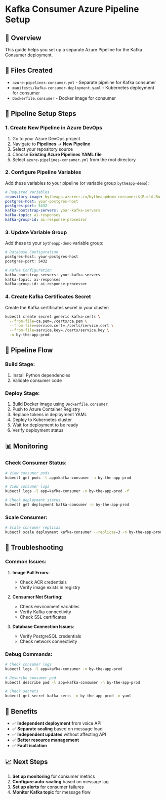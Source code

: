 # Kafka Consumer Azure Pipeline Setup

## 🎯 Overview

This guide helps you set up a separate Azure Pipeline for the Kafka Consumer deployment.

## 📁 Files Created

- `azure-pipelines-consumer.yml` - Separate pipeline for Kafka consumer
- `manifests/kafka-consumer-deployment.yaml` - Kubernetes deployment for consumer
- `Dockerfile.consumer` - Docker image for consumer

## 🚀 Pipeline Setup Steps

### 1. Create New Pipeline in Azure DevOps

1. Go to your Azure DevOps project
2. Navigate to **Pipelines** → **New Pipeline**
3. Select your repository source
4. Choose **Existing Azure Pipelines YAML file**
5. Select `azure-pipelines-consumer.yml` from the root directory

### 2. Configure Pipeline Variables

Add these variables to your pipeline (or variable group `bytheapp-demo`):

```yaml
# Required Variables
repository-image: bytheapp.azurecr.io/bytheappdemo-consumer:$(Build.BuildNumber)
postgres-host: your-postgres-host
postgres-port: 5432
kafka-bootstrap-servers: your-kafka-servers
kafka-topic: ai-responses
kafka-group-id: ai-response-processor
```

### 3. Update Variable Group

Add these to your `bytheapp-demo` variable group:

```bash
# Database Configuration
postgres-host: your-postgres-host
postgres-port: 5432

# Kafka Configuration  
kafka-bootstrap-servers: your-kafka-servers
kafka-topic: ai-responses
kafka-group-id: ai-response-processor
```

### 4. Create Kafka Certificates Secret

Create the Kafka certificates secret in your cluster:

```bash
kubectl create secret generic kafka-certs \
  --from-file=ca.pem=./certs/ca.pem \
  --from-file=service.cert=./certs/service.cert \
  --from-file=service.key=./certs/service.key \
  -n by-the-app-prod
```

## 🔄 Pipeline Flow

### Build Stage:
1. Install Python dependencies
2. Validate consumer code

### Deploy Stage:
1. Build Docker image using `Dockerfile.consumer`
2. Push to Azure Container Registry
3. Replace tokens in deployment YAML
4. Deploy to Kubernetes cluster
5. Wait for deployment to be ready
6. Verify deployment status

## 📊 Monitoring

### Check Consumer Status:
```bash
# View consumer pods
kubectl get pods -l app=kafka-consumer -n by-the-app-prod

# View consumer logs
kubectl logs -l app=kafka-consumer -n by-the-app-prod -f

# Check deployment status
kubectl get deployment kafka-consumer -n by-the-app-prod
```

### Scale Consumer:
```bash
# Scale consumer replicas
kubectl scale deployment kafka-consumer --replicas=3 -n by-the-app-prod
```

## 🔧 Troubleshooting

### Common Issues:

1. **Image Pull Errors**:
   - Check ACR credentials
   - Verify image exists in registry

2. **Consumer Not Starting**:
   - Check environment variables
   - Verify Kafka connectivity
   - Check SSL certificates

3. **Database Connection Issues**:
   - Verify PostgreSQL credentials
   - Check network connectivity

### Debug Commands:
```bash
# Check consumer logs
kubectl logs -l app=kafka-consumer -n by-the-app-prod

# Describe consumer pod
kubectl describe pod -l app=kafka-consumer -n by-the-app-prod

# Check secrets
kubectl get secret kafka-certs -n by-the-app-prod -o yaml
```

## 🎯 Benefits

- ✅ **Independent deployment** from voice API
- ✅ **Separate scaling** based on message load
- ✅ **Independent updates** without affecting API
- ✅ **Better resource management**
- ✅ **Fault isolation**

## 📈 Next Steps

1. **Set up monitoring** for consumer metrics
2. **Configure auto-scaling** based on message lag
3. **Set up alerts** for consumer failures
4. **Monitor Kafka topic** for message flow
